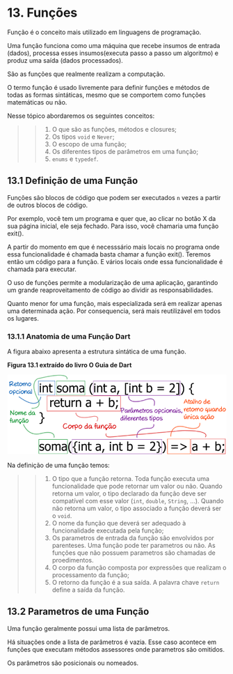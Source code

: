 # 13. Funções #
>
Função é o conceito mais utilizado em linguagens de programação. 
>
>
Uma função funciona como uma máquina que recebe insumos de entrada (dados), processa 
esses insumos(executa passo a passo um algoritmo) e produz uma saída (dados processados).
>
>
São as funções que realmente realizam a computação.  
>
>
 O termo função é usado livremente para definir funções e métodos de todas as 
 formas sintáticas, mesmo que se comportem como funções matemáticas ou não.
>
>
Nesse tópico abordaremos os seguintes conceitos:
>
>>1. O que são as funções, métodos e closures;
>>2. Os tipos `void` e `Never`;
>>3. O escopo de uma função;
>>4. Os diferentes tipos de parâmetros em uma função;
>>5. `enums` e `typedef`.
>

## 13.1 Definição de uma Função ##
>
Funções são blocos de código que podem ser executados `n` vezes a partir de outros
blocos de código. 
>
Por exemplo, você tem um programa e quer que, ao clicar no botão X da sua página 
inicial, ele seja fechado. Para isso, você chamaria uma função exit(). 
>
A partir do momento em que é necesssário mais locais no programa onde essa funcionalidade é 
chamada basta chamar a função exit(). Teremos então um código para a função. E vários locais onde 
essa funcionalidade é chamada para executar.
>
>
O uso de funções permite a modularização de uma aplicação, garantindo um grande 
reaproveitamento de código ao dividir as responsabilidades. 
>
>
Quanto menor for uma função, mais especializada será em realizar apenas uma 
determinada ação. Por consequencia, será mais reutilizável em todos os lugares.
>

### 13.1.1 Anatomia de uma Função Dart ###
>
A figura abaixo apresenta a estrutura sintática de uma função.
>
**Figura 13.1 extraído do livro O Guia de Dart**
>
![Estrutura de uma função.](/98-figuras/13-funcoes/estrutura_funcao.png "Estrura de uma função.")
>
>
Na definição de uma função temos:
>
>> 1. O tipo que a função retorna. Toda função executa uma funcionalidade que 
      pode retornar um valor ou não. Quando retorna um valor, o tipo declarado da
      função deve ser compatível com esse valor (`int`, `double`, `String`, ...). Quando 
      não retorna um valor, o tipo associado a função deverá ser o `void`. 
>> 2. O nome da função que deverá ser adequado à funcionalidade executada pela função;
>> 3. Os parametros de entrada da função são envolvidos por parenteses. Uma função pode ter parametros 
      ou não. As funções que não possuem parametros são chamadas de proedimentos. 
>> 4. O corpo da função composta por expressões que realizam o processamento da função;
>> 5. O retorno da função é a sua saída. A palavra chave `return` define a saída da
      função.
>

## 13.2 Parametros de uma Função ##
>
Uma função geralmente possui uma lista de parâmetros.
>
Há situações onde a lista de parâmetros é vazia. Esse caso acontece 
em funções que executam métodos assessores onde parametros são omitidos. 
>
>
Os parâmetros são posicionais ou nomeados.
>
>

>
